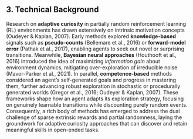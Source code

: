 ## 3. Technical Background

Research on **adaptive curiosity** in partially random reinforcement learning (RL) environments has drawn extensively on intrinsic motivation concepts (Oudeyer & Kaplan, 2007). Early methods explored **knowledge-based** signals such as **pseudo-counts** (Bellemare et al., 2016) or **forward-model error** (Pathak et al., 2017), enabling agents to seek out novel or surprising transitions. Meanwhile, **Bayesian neural approaches** (Houthooft et al., 2016) introduced the idea of maximizing *information gain* about environment dynamics, mitigating over-exploration of irreducible noise (Mavor-Parker et al., 2021). In parallel, **competence-based** methods considered an agent’s self-generated goals and progress in mastering them, further advancing robust exploration in stochastic or procedurally generated worlds (Gregor et al., 2016; Oudeyer & Kaplan, 2007). These frameworks shape how an agent adapts its exploration strategy, focusing on genuinely learnable transitions while discounting purely random events. Consequently, a rich body of methods has emerged to address the dual challenge of sparse extrinsic rewards and partial randomness, laying the groundwork for adaptive curiosity approaches that can discover and retain meaningful skills in open-ended tasks.
